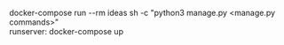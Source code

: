 docker-compose run --rm ideas sh -c "python3 manage.py <manage.py commands>"\
runserver: docker-compose up